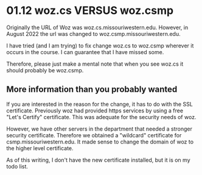 # 01.12 woz.cs VERSUS woz.csmp

Originally the URL of Woz was woz.cs.missouriwestern.edu.  However, in August 2022 the url was changed to woz.csmp.missouriwestern.edu.

I have tried (and I am trying) to fix change woz.cs to woz.csmp wherever it occurs in the course.  I can guarantee that I have missed some.

Therefore, please just make a mental note that when you see woz.cs it should probably be woz.csmp.

## More information than you probably wanted

If you are interested in the reason for the change, it has to do with the SSL certificate.   Previously woz had provided https services by using a free "Let's Certify" certificate.  This was adequate for the security needs of woz.

However, we have other servers in the department that needed a stronger security certificate.  Therefore we obtained a "wildcard" certificate for csmp.missouriwestern.edu.  It made sense to change the domain of woz to the higher level certificate.

As of this writing, I don't have the new certificate installed, but it is on my todo list.